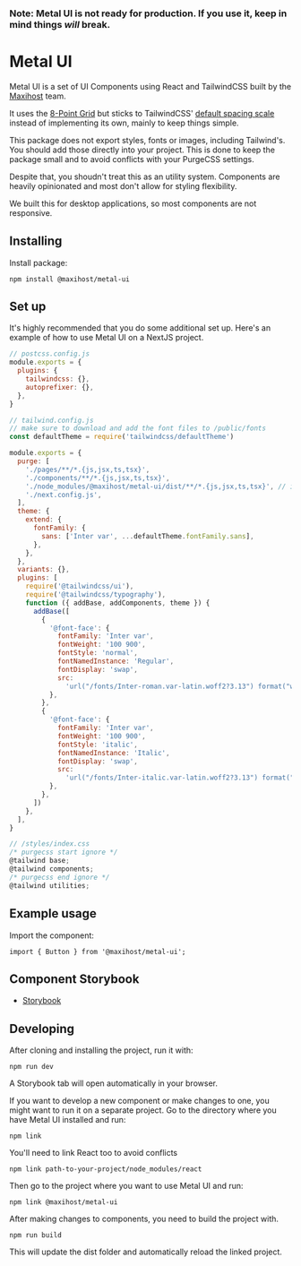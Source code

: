 ### Note: Metal UI is not ready for production. If you use it, keep in mind things *will* break.

# Metal UI

Metal UI is a set of UI Components using React and TailwindCSS built by the [Maxihost](https://www.maxihost.com) team.

It uses the [8-Point Grid](https://spec.fm/specifics/8-pt-grid) but sticks to TailwindCSS' [default spacing scale](https://tailwindcss.com/docs/customizing-spacing/#default-spacing-scale) instead of implementing its own, mainly to keep things simple.

This package does not export styles, fonts or images, including Tailwind's. You should add those directly into your project. This is done to keep the package small and to avoid conflicts with your PurgeCSS settings.

Despite that, you shoudn't treat this as an utility system. Components are heavily opinionated and most don't allow for styling flexibility.

We built this for desktop applications, so most components are not responsive.

## Installing

Install package:

`npm install @maxihost/metal-ui`

## Set up

It's highly recommended that you do some additional set up. Here's an example of how to use Metal UI on a NextJS project.

```javascript
// postcss.config.js
module.exports = {
  plugins: {
    tailwindcss: {},
    autoprefixer: {},
  },
}
```

```javascript
// tailwind.config.js
// make sure to download and add the font files to /public/fonts
const defaultTheme = require('tailwindcss/defaultTheme')

module.exports = {
  purge: [
    './pages/**/*.{js,jsx,ts,tsx}',
    './components/**/*.{js,jsx,ts,tsx}',
    './node_modules/@maxihost/metal-ui/dist/**/*.{js,jsx,ts,tsx}', // important, otherwise purge will remove all Metal UI styles
    './next.config.js',
  ],
  theme: {
    extend: {
      fontFamily: {
        sans: ['Inter var', ...defaultTheme.fontFamily.sans],
      },
    },
  },
  variants: {},
  plugins: [
    require('@tailwindcss/ui'),
    require('@tailwindcss/typography'),
    function ({ addBase, addComponents, theme }) {
      addBase([
        {
          '@font-face': {
            fontFamily: 'Inter var',
            fontWeight: '100 900',
            fontStyle: 'normal',
            fontNamedInstance: 'Regular',
            fontDisplay: 'swap',
            src:
              'url("/fonts/Inter-roman.var-latin.woff2?3.13") format("woff2")',
          },
        },
        {
          '@font-face': {
            fontFamily: 'Inter var',
            fontWeight: '100 900',
            fontStyle: 'italic',
            fontNamedInstance: 'Italic',
            fontDisplay: 'swap',
            src:
              'url("/fonts/Inter-italic.var-latin.woff2?3.13") format("woff2")',
          },
        },
      ])
    },
  ],
}
```

```javascript
// /styles/index.css
/* purgecss start ignore */
@tailwind base;
@tailwind components;
/* purgecss end ignore */
@tailwind utilities;
```

## Example usage 
Import the component:

`import { Button } from '@maxihost/metal-ui';`

## Component Storybook

- [Storybook](https://maxihost.github.io/metal-ui/)

## Developing

After cloning and installing the project, run it with: 

`npm run dev` 

A Storybook tab will open automatically in your browser.

If you want to develop a new component or make changes to one, you might want to run it on a separate project. Go to the directory where you have Metal UI installed and run: 

`npm link`

You'll need to link React too to avoid conflicts

`npm link path-to-your-project/node_modules/react` 

Then go to the project where you want to use Metal UI and run:

`npm link @maxihost/metal-ui`

After making changes to components, you need to build the project with.

 `npm run build`

This will update the dist folder and automatically reload the linked project.